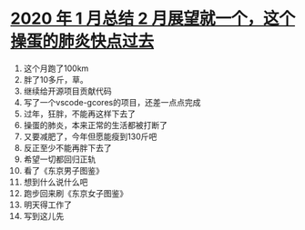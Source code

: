 # [2020 年 1 月总结 2 月展望就一个，这个操蛋的肺炎快点过去](https://github.com/yihong0618/gitblog/issues/108)

1. 这个月跑了100km
2. 胖了10多斤，草。
3. 继续给开源项目贡献代码
4. 写了一个vscode-gcores的项目，还差一点点完成
5. 过年，狂胖，不能再这样下去了
6. 操蛋的肺炎，本来正常的生活都被打断了
7. 又要减肥了，今年但愿能瘦到130斤吧
8. 反正至少不能再胖下去了
9. 希望一切都回归正轨
10. 看了《东京男子图鉴》
11. 想到什么说什么吧
12. 跑步回来刷《东京女子图鉴》
13. 明天得工作了
14. 写到这儿先